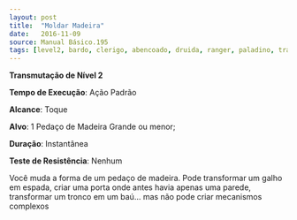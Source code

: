 ```yaml
---
layout: post
title:  "Moldar Madeira"
date:   2016-11-09
source: Manual Básico.195
tags: [level2, bardo, clerigo, abencoado, druida, ranger, paladino, transmutacao, padrao, toque, objeto, instantanea, nenhum]
---
```


**Transmutação de Nível 2**

**Tempo de Execução**: Ação Padrão

**Alcance**: Toque

**Alvo**: 1 Pedaço de Madeira Grande ou menor;

**Duração**: Instantânea

**Teste de Resistência**: Nenhum

Você muda a forma de um pedaço de madeira. Pode transformar um galho em espada, criar uma porta onde antes havia apenas uma parede, transformar um tronco em um baú... mas não pode criar mecanismos complexos
